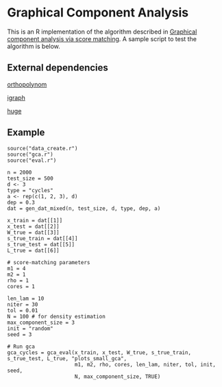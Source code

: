 # Graphical Component Analysis

This is an R implementation of the algorithm described in <a href="gca.pdf" download>Graphical component analysis via score matching</a>. A sample script to test the algorithm is below. 

## External dependencies

[orthopolynom](https://cran.r-project.org/web/packages/orthopolynom/index.html)

[igraph](https://igraph.org/r/)

[huge](https://cran.r-project.org/web/packages/huge/index.html)

## Example
```
source("data_create.r")
source("gca.r")
source("eval.r")

n = 2000
test_size = 500
d <- 3
type = "cycles"
a <- rep(c(1, 2, 3), d)
dep = 0.3
dat = gen_dat_mixed(n, test_size, d, type, dep, a)

x_train = dat[[1]]
x_test = dat[[2]]
W_true = dat[[3]]
s_true_train = dat[[4]]
s_true_test = dat[[5]]
L_true = dat[[6]]

# score-matching parameters
m1 = 4
m2 = 1
rho = 1
cores = 1

len_lam = 10
niter = 30
tol = 0.01
N = 100 # for density estimation 
max_component_size = 3
init = "random"
seed = 3 

# Run gca
gca_cycles = gca_eval(x_train, x_test, W_true, s_true_train, s_true_test, L_true, "plots_small_gca", 
                      m1, m2, rho, cores, len_lam, niter, tol, init, seed, 
                      N, max_component_size, TRUE)

```
